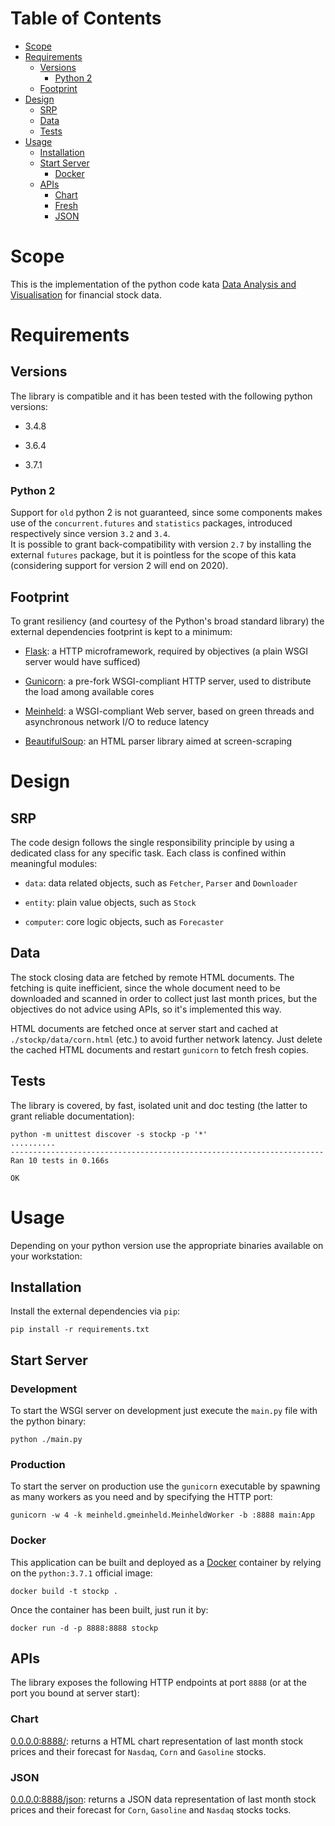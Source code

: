 # Table of Contents
* [Scope](#scope)
* [Requirements](#requirements)
  * [Versions](#versions)
    * [Python 2](#python-2)
  * [Footprint](#footprint)
* [Design](#design)
  * [SRP](#srp)
  * [Data](#data)
  * [Tests](#tests)
* [Usage](#usage)
  * [Installation](#installation)
  * [Start Server](#start-server)
    * [Docker](#docker)
  * [APIs](#apis)
    * [Chart](#chart)
    * [Fresh](#fresh)
    * [JSON](#json)

# Scope
This is the implementation of the python code kata [Data Analysis and Visualisation](https://bitbucket.org/costajob/stock_prices/src/master/OBJECTIVES.md) for financial stock data.

# Requirements

## Versions
The library is compatible and it has been tested with the following python versions:

* 3.4.8

* 3.6.4

* 3.7.1 

### Python 2
Support for `old` python 2 is not guaranteed, since some components makes use of the `concurrent.futures` and `statistics` packages, introduced respectively since version `3.2` and `3.4`.  
It is possible to grant back-compatibility with version `2.7` by installing the external `futures` package, but it is pointless for the scope of this kata (considering support for version 2 will end on 2020).

## Footprint
To grant resiliency (and courtesy of the Python's broad standard library) the external dependencies footprint is kept to a minimum:

* [Flask](http://flask.pocoo.org/): a HTTP microframework, required by objectives (a plain WSGI server would have sufficed)

* [Gunicorn](https://gunicorn.org/): a pre-fork WSGI-compliant HTTP server, used to distribute the load among available cores

* [Meinheld](http://meinheld.org/): a WSGI-compliant Web server, based on green threads and asynchronous network I/O to reduce latency

* [BeautifulSoup](https://www.crummy.com/software/BeautifulSoup/): an HTML parser library aimed at screen-scraping

# Design

## SRP
The code design follows the single responsibility principle by using a dedicated class for any specific task. Each class is confined within meaningful modules:

* `data`: data related objects, such as `Fetcher`, `Parser` and `Downloader`

* `entity`: plain value objects, such as `Stock`

* `computer`: core logic objects, such as `Forecaster`

## Data
The stock closing data are fetched by remote HTML documents. The fetching is quite inefficient, since the whole document need to be downloaded and scanned in order to collect just last month prices, but the objectives do not advice using APIs, so it's implemented this way.

HTML documents are fetched once at server start and cached at `./stockp/data/corn.html` (etc.) to avoid further network latency. Just delete the cached HTML documents and restart `gunicorn` to fetch fresh copies.

## Tests
The library is covered, by fast, isolated unit and doc testing (the latter to grant reliable documentation):
```shell
python -m unittest discover -s stockp -p '*'
..........
----------------------------------------------------------------------
Ran 10 tests in 0.166s

OK
```

# Usage
Depending on your python version use the appropriate binaries available on your workstation:

## Installation
Install the external dependencies via `pip`:
```shell
pip install -r requirements.txt
```

## Start Server

### Development
To start the WSGI server on development just execute the `main.py` file with the python binary:
```shell
python ./main.py
```

### Production
To start the server on production use the `gunicorn` executable by spawning as many workers as you need and by specifying the HTTP port:
```shell
gunicorn -w 4 -k meinheld.gmeinheld.MeinheldWorker -b :8888 main:App
```

### Docker
This application can be built and deployed as a [Docker](https://www.docker.com/) container by relying on the `python:3.7.1` official image:
```shell
docker build -t stockp .
```

Once the container has been built, just run it by:
```shell
docker run -d -p 8888:8888 stockp
```

## APIs
The library exposes the following HTTP endpoints at port `8888` (or at the port you bound at server start): 

### Chart
[0.0.0.0:8888/](http://0.0.0.0:8888/): returns a HTML chart representation of last month stock prices and their forecast for `Nasdaq`, `Corn` and `Gasoline` stocks.

### JSON
[0.0.0.0:8888/json](http://0.0.0.0:8888/json): returns a JSON data representation of last month stock prices and their forecast for `Corn`, `Gasoline` and `Nasdaq` stocks
tocks.
